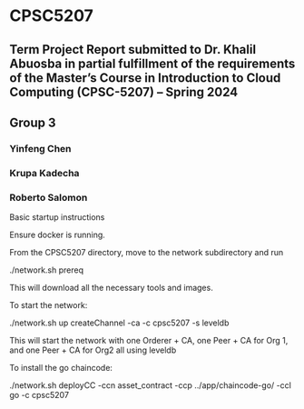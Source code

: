 # CPSC5207

## Term Project Report submitted to Dr. Khalil Abuosba in partial fulfillment of the requirements of the Master’s Course in Introduction to Cloud Computing (CPSC-5207) – Spring 2024

## Group 3
### Yinfeng Chen
### Krupa Kadecha
### Roberto Salomon

Basic startup instructions

Ensure docker is running.

From the CPSC5207 directory, move to the network subdirectory and run

./network.sh prereq

This will download all the necessary tools and images.

To start the network:

./network.sh up createChannel -ca -c cpsc5207 -s leveldb

This will start the network with one Orderer + CA, one Peer + CA for Org 1, and one Peer + CA for Org2 all using leveldb

To install the go chaincode:

./network.sh deployCC -ccn asset_contract -ccp ../app/chaincode-go/ -ccl go -c cpsc5207
